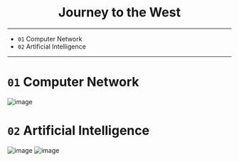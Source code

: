 <h1 align="center">Journey to the West</h1>

---

+ `01` Computer Network
+ `02` Artificial Intelligence

---

# `01` Computer Network
![image](https://github.com/user-attachments/assets/ebfd0fbe-a690-498f-8637-a93c0acd85dd)
# `02` Artificial Intelligence
![image](https://github.com/user-attachments/assets/12768e69-5628-450e-831b-1772c8db1417)
![image](https://github.com/user-attachments/assets/bfcd9a90-8243-48fe-a200-0a753d9fb846)
